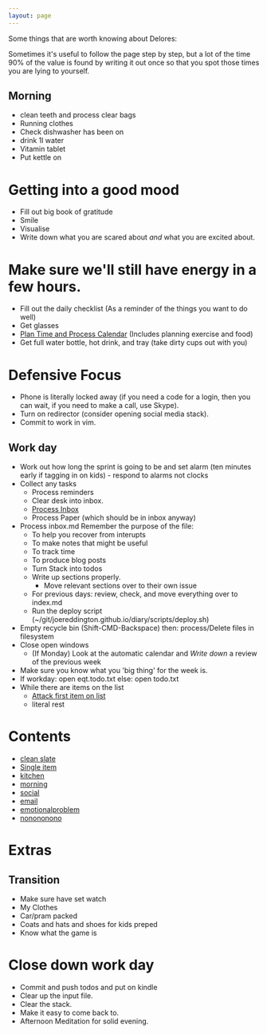 ```yaml
---
layout: page
---
```


Some things that are worth knowing about Delores: 

Sometimes it's useful to follow the page step by step, but a lot of the time 90% of the value is found by writing it out once so that you spot those times you are lying to yourself. 


<div id="score">
<script>
</script>
</div>

## Morning 
* clean teeth and process clear bags
* Running clothes
* Check dishwasher has been on
* drink 1l water
* Vitamin tablet
* Put kettle on 


# Getting into a good mood 
* Fill out big book of gratitude
* Smile
* Visualise 
* Write down what you are scared about *and* what you are excited about. 

# Make sure we'll still have energy in a few hours. 
* Fill out the daily checklist (As a reminder of the things you want to do well) 
* Get glasses
* [Plan Time and Process Calendar](process_calendar) (Includes planning exercise and food) <!--Because something might be urgent --> 
* Get full water bottle, hot drink, and tray (take dirty cups out with you) 


# Defensive Focus  
* Phone is literally locked away (if you need a code for a login, then you can wait, if you need to make a call, use Skype).
* Turn on redirector (consider opening social media stack).
* Commit to work in vim. 

## Work day
* Work out how long the sprint is going to be and set alarm  (ten minutes early if tagging in on kids)  - respond to alarms not clocks 
* Collect any tasks
  * Process reminders
  * Clear desk into inbox. 
  * [Process Inbox](process_inbox)
  * Process Paper (which should be in inbox anyway)
* Process inbox.md
Remember the purpose of the file: 
    * To help you recover from interupts 
    * To make notes that might be useful 
    * To track time
    * To produce blog posts
  * Turn Stack into todos 
  * Write up sections properly.
    * Move relevant sections over to their own issue
  * For previous days: review, check, and move everything over to index.md
  * Run the deploy script  (~/git/joereddington.github.io/diary/scripts/deploy.sh)
* Empty recycle bin (Shift-CMD-Backspace) then: process/Delete files in filesystem
* Close open windows 
  * (If Monday) Look at the automatic calendar and *Write down* a review of the previous week
* Make sure you know what you 'big thing' for the week is. 
* If workday: open eqt.todo.txt else: open todo.txt
* While there are items on the list 
  * [Attack first item on list](listitem)
  * literal rest


<script>


function copy(){
navigator.clipboard.writeText(`
* Clear desk into inbox. 
* [Process Inbox](process_inbox)
* Process Paper
* Process reminders
* Process Couple Reminders.
* Process/Delete files in fileless `) 
}


</script>


# Contents 
* [clean slate](clean_slate)
* [Single item](listitem)
* [kitchen](clean_kitchen)
* [morning](morning)
* [social](social)
* [email](email)
* [emotionalproblem](emotionalproblem)
* [nonononono](nonononono)


# Extras 

## Transition 
* Make sure have set watch 
* My Clothes 
* Car/pram packed 
* Coats and hats and shoes for kids preped
* Know what the game is 



# Close down work day 
* Commit and push todos and put on kindle 
* Clear up the input file. 
* Clear the stack. 
* Make it easy to come back to. 
* Afternoon Meditation for solid evening.  

<div>
<script>
setup();
</script>
</div>
